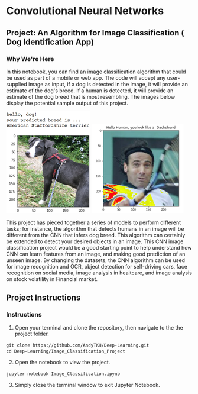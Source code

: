 # Convolutional Neural Networks

## Project: An Algorithm for Image Classification ( Dog Identification App) 

### Why We're Here 

In this notebook, you can find an image classification algorithm that could be used as part of a mobile or web app. The code will accept any user-supplied image as input, if a dog is detected in the image, it will provide an estimate of the dog's breed.  If a human is detected, it will provide an estimate of the dog breed that is most resembling.  The images below display the potential sample output of this project. 

![Sample Dog Output](images/sample_dog_output.png)     ![Sample Human Output](images/Sample_human_output.png)  



This project has pieced together a series of models to perform different tasks; for instance, the algorithm that detects humans in an image will be different from the CNN that infers dog breed. This algorithm can certainly be extended to detect your desired objects in an image. This CNN image classification project would be a good starting point to help understand how CNN can learn features from an image, and making good prediction of an unseen image. By changing the datasets, the CNN algorithm can be used for image recognition and OCR, object detection for self-driving cars, face recognition on social media, image analysis in healtcare, and image analysis on stock volatility in Financial market.  

## Project Instructions

### Instructions

1. Open your terminal and clone the repository, then navigate to the the project folder.
```
git clone https://github.com/AndyTKH/Deep-Learning.git                                                          
cd Deep-Learning/Image_Classification_Project
```
2. Open the notebook to view the project. 
```
jupyter notebook Image_Classification.ipynb
```
3. Simply close the terminal window to exit Jupyter Notebook. 
